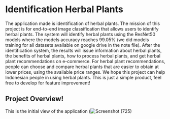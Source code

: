 # Identification Herbal Plants
The application made is identification of herbal plants. The mission of this project is for end-to-end image classification that allows users to identify herbal plants. The system will identify herbal plants using the ResNet50 models where the models accuracy reaches 99.05% (we did models training for all datasets available on google drive in the note file). After the identification system, the results will issue information about herbal plants, the benefits of herbal plants, how to process herbal plants, and get herbal plant recommendations on e-commerce. For herbal plant recommendations, people can choose and compare herbal plants that are easier to obtain at lower prices, using the available price ranges. We hope this project can help Indonesian people in using herbal plants. This is just a simple product, feel free to develop for feature improvement!
## Project Overview!
This is the initial view of the application 
(![Screenshot (725)](https://user-images.githubusercontent.com/101893282/171948416-72262e6e-ed61-4378-bf5b-08c3b2e6b086.png)

